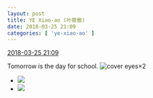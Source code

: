 ```yaml
---
layout: post
title: YE Xiao-ao (叶筱傲)
date: 2018-03-25 21:09
categories: [ 'ye-xiao-ao' ]
---
```


<div class="weibo-info">
  <a href="https://weibo.com/6340485168/G932VkVcO">2018-03-25 21:09</a>
</div>

Tomorrow is the day for school. ![cover eyes](https://img.t.sinajs.cn/t4/appstyle/expression/ext/normal/3c/pcmoren_wu_org.png)×2

<!-- more -->

<ul class="weibo-pic-list-1">
  <li class="weibo-pic">
    <a href="//wx2.sinaimg.cn/mw690/006V61POgy1fppd888cqoj30u01hce81.jpg"><img src="//wx2.sinaimg.cn/thumb150/006V61POgy1fppd888cqoj30u01hce81.jpg"/></a>
  </li>
  <li class="weibo-pic">
    <a href="//wx2.sinaimg.cn/mw690/006V61POgy1fppd89ivz5j30u01hce81.jpg"><img src="//wx2.sinaimg.cn/thumb150/006V61POgy1fppd89ivz5j30u01hce81.jpg"/></a>
  </li>
</ul>
